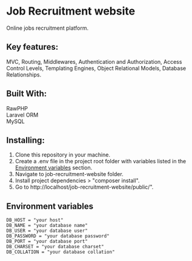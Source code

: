 # Job Recruitment website

Online jobs recruitment platform.<br>

## Key features:

MVC, Routing, Middlewares, Authentication and Authorization, Access Control Levels, Templating Engines, Object Relational Models, Database Relationships.

## Built With:

RawPHP<br>
Laravel ORM<br>
MySQL<br>

## Installing:

1. Clone this repository in your machine.
2. Create a .env file in the project root folder with variables listed in the [Environment variables](#environment-variables) section.
3. Navigate to job-recruitment-website folder.
4. Install project dependencies > "composer install".
5. Go to http://localhost/job-recruitment-website/public/".

## Environment variables

```
DB_HOST = "your host"
DB_NAME = "your database name"
DB_USER = "your database user"
DB_PASSWORD = "your database password"
DB_PORT = "your database port"
DB_CHARSET = "your database charset"
DB_COLLATION = "your database collation"
```
